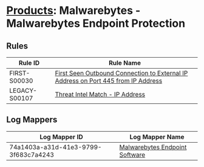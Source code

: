 # [Products](README.md): Malwarebytes - Malwarebytes Endpoint Protection

## Rules

|Rule ID|Rule Name|
|----|----|
|FIRST-S00030|[First Seen Outbound Connection to External IP Address on Port 445 from IP Address](../rules/FIRST-S00030.md)|
|LEGACY-S00107|[Threat Intel Match - IP Address](../rules/LEGACY-S00107.md)|


## Log Mappers

|Log Mapper ID|Log Mapper Name|
|----|----|
|74a1403a-a31d-41e3-9799-3f683c7a4243|[Malwarebytes Endpoint Software](../mappings/74a1403a-a31d-41e3-9799-3f683c7a4243.md)|


